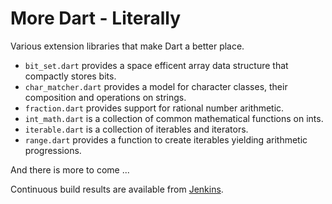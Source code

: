 More Dart - Literally
=====================

Various extension libraries that make Dart a better place.

- `bit_set.dart` provides a space efficent array data structure that compactly 
  stores bits.
- `char_matcher.dart` provides a model for character classes, their composition
  and operations on strings.
- `fraction.dart` provides support for rational number arithmetic.
- `int_math.dart` is a collection of common mathematical functions on ints.
- `iterable.dart` is a collection of iterables and iterators.
- `range.dart` provides a function to create iterables yielding arithmetic 
  progressions.
  
And there is more to come ...

Continuous build results are available from [Jenkins](http://jenkins.lukas-renggli.ch/view/Dart/job/MoreDart/).